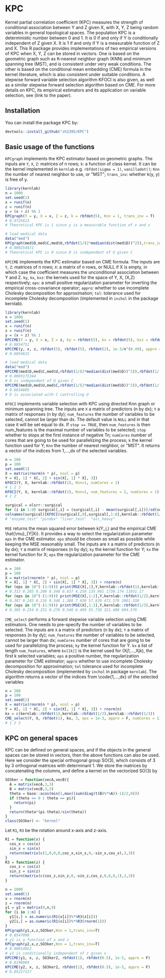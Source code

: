 # KPC
Kernel partial correlation coefficient (KPC) measures the strength of conditional association between Y and Z given X,
with X, Y, Z being random variables in general topological spaces.
The population KPC is a deterministic number between 0 and 1.
It is 0 if and only if Y is conditionally independent of Z given X. It is 1 if and only if Y is a measurable function of Z and X.
This R package provides implementations of two empirical versions of KPC when X, Y, Z can be stored in vectors.
One is based on the geometric graph such as K-nearest neighbor graph (KNN) and minimum spanning tree (MST), and is consistent under very weak conditions.
The other is based on the conditional mean embedding (CME) formula in the kernel literature, which is also consistent under suitable conditions.
A stepwise forward variable selection algorithm KFOCI is also given, as well as a similar stepwise forward selection algorithm based on CME.
For more details on KPC, its empirical estimators and its application on variable selection, see (link to the paper).

## Installation

You can install the package KPC by:

``` r
devtools::install_github("zh2395/KPC")
```

## Basic usage of the functions

`KPCgraph` implements the KPC estimator based on geometric graphs.
The inputs are `Y`, `X`, `Z`: matrices of n rows; `k`: a function of class kernel. It can be the kernel implemented in `kernlab` e.g. `rbfdot(sigma = 1)`, `vanilladot()`;
`Knn` the number of nearest neighbor to use, or "MST"; `trans_inv`: whether k(y, y) is free of y.

``` r
library(kernlab)
n = 1000
set.seed(1)
x = runif(n)
z = runif(n)
y = (x + z) %% 1
KPCgraph(Y = y, X = x, Z = z, k = rbfdot(5), Knn = 1, trans_inv = T)
# 0.9725613
# Theoretical KPC is 1 since y is a measurable function of x and z

# load medical data
data("med")
KPCgraph(med$D,med$C,med$U,rbfdot(1/(2*median(dist(med$D))^2)),trans_inv=T)
# 0.009254471
# Theoretical KPC is 0 since D is independent of U given C
```

`KPCCME` implements the KPC estimator based on CME formula.
The inputs are `Y`, `Z`: matrices of n rows; `X`: a matrix of n rows, or NULL if X is empty, in which case the coefficient
measures the unconditional association between Y and Z. `ky`, `kx`, `kxz`: the kernels used for the space of Y, X, (X,Z) respectively;
`eps`: a small positive regularization parameter for inverting the empirical cross-covariance operator;
`appro`: whether to use incomplete Cholesky decomposition for approximation;
`tol`: tolerance used for incomplete Cholesky decomposition (implemented in `inchol` in the package kernlab).

``` r
library(kernlab)
n = 1000
set.seed(1)
x = runif(n)
z = runif(n)
y = (x + z) %% 1
KPCCME(Y = y, X = x, Z = z, ky = rbfdot(5), kx = rbfdot(5), kxz = rbfdot(2), eps = 1e-3/n^(0.49), appro = F)
# 0.6854751
KPCCME(y, x, z, rbfdot(5), rbfdot(5), rbfdot(2), 1e-3/n^(0.49), appro = T, tol = 1e-5)
# 0.6854615

# load medical data
data("med")
KPCCME(med$D,med$C,med$U,rbfdot(1/(2*median(dist(med$D))^2)),rbfdot(1/(2*median(dist(med$C))^2)), rbfdot(1/(2*median(dist(cbind(med$C,med$U)))^2)), 1e-3,F)
# 0.0003175344
# D is independent of U given C
KPCCME(med$D,med$U,med$C,rbfdot(1/(2*median(dist(med$D))^2)),rbfdot(1/(2*median(dist(med$U))^2)), rbfdot(1/(2*median(dist(cbind(med$C,med$U)))^2)), 1e-3,F)
# 0.6834605
# D is associated with C controlling U
```

`KFOCI` implements variable selection with KPC using directed Knn graph or minimum spanning tree.
The inputs are `X` a matrix of predictors (n by dx); `Y` a matrix of responses (n by dy);
`num_features` the number of variables to be selected, cannot be larger than dx. The default value is `NULL` and in that
case it will be set equal to dx. If `stop == TRUE`, then `num_features` is then num_features is the maximal number of variables to be selected;
`stop` whether to stops at the first instance of negative Tn;
`numCores` number of cores that are going to be used for parallelizing the process;
`k` the kernel function used for Y;
`Knn` the number of nearest neighbor, or "MST".
It returns a vector of the indices from 1,...,dx of the selected variables.

``` r
n = 200
p = 100
set.seed(1)
X = matrix(rnorm(n * p), ncol = p)
Y = X[, 1] * X[, 2] + sin(X[, 1] * X[, 3])
KFOCI(Y, X, kernlab::rbfdot(1), Knn=1, numCores = 1)
# 1 2 3
KFOCI(Y, X, kernlab::rbfdot(1), Knn=1, num_features = 2, numCores = 1)
# 1 2

surgical = olsrr::surgical
for (i in 1:9) surgical[,i] = (surgical[,i] - mean(surgical[,i]))/sd(surgical[,i])
colnames(surgical)[KFOCI(surgical[,9],surgical[,1:8],kernlab::rbfdot(1/(2*median(dist(surgical$y))^2)),Knn=1)]
# "enzyme_test" "pindex" "liver_test"  "alc_heavy"
```


`MSE` returns the mean squared error between k(Y_i,) and the empirical CME \hat{\mu}_{Y|Xi}.
It provides a way to select the regularization parameter `eps` in the CME estimator.
`eps` should be chosen as small as possible while keeping the MSE reasonably small.
The inputs are `X` a matrix of predictors (n by dx);
`Y` a matrix of responses (n by dy);
`ky` the kernel function for Y;
`kx` the kernel function for X;
`eps` the regularization parameter for the CME estimator.
``` r
n = 200
p = 100
X = matrix(rnorm(n * p), ncol = p)
Y = X[, 1] * X[, 2] + sin(X[, 1] * X[, 3]) + rnorm(n)
for (eps in 10^(-(1:9))) print(MSE(X[,1],Y,kernlab::rbfdot(1),kernlab::rbfdot(1),eps))
# 0.313 0.285 0.290 0.340 0.637 4.258 135.981 1730.174 11931.17
for (eps in 10^(-(1:9))) print(MSE(X[,1:2],Y,kernlab::rbfdot(1/2),kernlab::rbfdot(1),eps))
# 0.307 0.245 0.216 0.348 1.388 7.630 57.920 472.576 2061.338
for (eps in 10^(-(1:9))) print(MSE(X[,1:3],Y,kernlab::rbfdot(1/3),kernlab::rbfdot(1),eps))
# 0.305 0.254 0.251 0.276 0.540 6.499 55.720 321.408 694.576
```

`CME_select` performs a forward stepwise variable selection using CME estimators.
One needs to pre-specify the number of variables to be selected.
The inputs are `X` a matrix of predictors (n by dx);
`Y` a matrix of responses (n by dy);
`num_features` the number of variables to be selected, cannot be larger than dx;
`numCores` number of cores that are going to be used for parallelizing the process;
`ky` the kernel function for Y.
`kx` a list of length `num_features`, where `kx[[k]]` is the kernel used for (Xj1,...,Xjk), the first k selected variables;
`eps` a positive number, the regularization parameter for CME estimator;
`appro` whether to use incomplete Cholesky decomposition for approximation;
`tol` tolerance used for incomplete Cholesky decomposition (implemented by `inchol` in package `kernlab`).
The algorithm returns a vector of the indices from \code{1,...,dx} of the selected variables
``` r
n = 200
p = 100
set.seed(2)
X = matrix(rnorm(n * p), ncol = p)
Y = X[, 1] * X[, 2] + sin(X[, 1] * X[, 3]) + rnorm(n)
kx = c(kernlab::rbfdot(1),kernlab::rbfdot(1/2),kernlab::rbfdot(1/3))
CME_select(Y, X, rbfdot(1), kx, 3, eps = 1e-3, appro = F, numCores = 1)
# 1 2 3
```

## KPC on general spaces
KPC can be defined on general spaces, and if the objects in the general spaces can be stored in vectors, then the above functions can also be used.
Here we consider the special orthogonal group SO(3), which consists of 3 by 3 orthogonal matrices with determinant 1.
We store the matrices by concatenating the columns, and define a kernel on the vectorized SO(3) by
``` r
SO3ker = function(vecA,vecB){
  A = matrix(vecA,3,3)
  B = matrix(vecB,3,3)
  theta = base::acos(min(1,max((sum(diag(t(B)%*%A))-1)/2,0)))
  if (theta == 0 | theta == pi){
    return(pi)
  }
  return(theta*(pi-theta)/sin(theta))
}
class(SO3ker) <- "kernel"
```
Let `R1`, `R3` be the rotation around x-axis and z-axis.
``` r
R1 = function(x) {
  cos_x = cos(x)
  sin_x = sin(x)
  return(matrix(c(1,0,0,0,cos_x,sin_x,0,-sin_x,cos_x),3,3))
}
R3 = function(z) {
  cos_z = cos(z)
  sin_z = sin(z)
  return(matrix(c(cos_z,sin_z,0,-sin_z,cos_z,0,0,0,1),3,3))
}

n = 1000
set.seed(1)
x = rnorm(n)
z = rnorm(n)
y1 = y2 = matrix(0,n,9)
for (i in 1:n) {
  y1[i,] = as.numeric(R1(x[i])%*%R3(z[i]))
  y2[i,] = as.numeric(R1(x[i])%*%R3(rnorm(1)))
}
KPCgraph(y1,x,z,SO3ker,Knn = 1,trans_inv=T)
# 0.8547098
# y1 is a function of x and z
KPCgraph(y2,x,z,SO3ker,Knn = 1,trans_inv=T)
# 0.00914022
# y1 is conditionally independent of z given x
KPCCME(y1, x, z, SO3ker2, rbfdot(1), rbfdot(0.5), 1e-5, appro = F)
# 0.6198004
KPCCME(y2, x, z, SO3ker2, rbfdot(1), rbfdot(0.5), 1e-5, appro = F)
# 0.05227157
```






